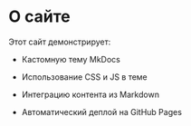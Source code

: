 # О сайте

Этот сайт демонстрирует:

- Кастомную тему MkDocs

- Использование CSS и JS в теме

- Интеграцию контента из Markdown

- Автоматический деплой на GitHub Pages
